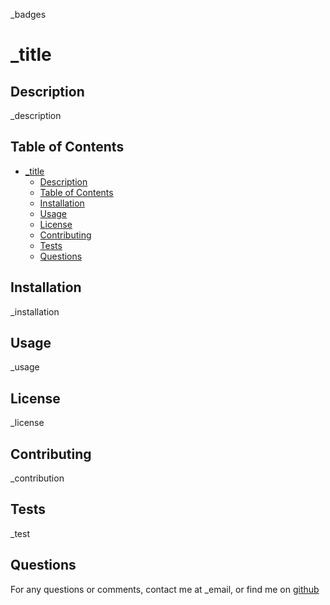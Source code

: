 _badges

# _title

## Description

_description

## Table of Contents

- [_title](#_title)
	- [Description](#description)
	- [Table of Contents](#table-of-contents)
	- [Installation](#installation)
	- [Usage](#usage)
	- [License](#license)
	- [Contributing](#contributing)
	- [Tests](#tests)
	- [Questions](#questions)

## Installation

_installation

## Usage

_usage

## License

_license

## Contributing

_contribution

## Tests

_test

## Questions

For any questions or comments, contact me at _email, or find me on [github](https://github.com/_githubUser)
